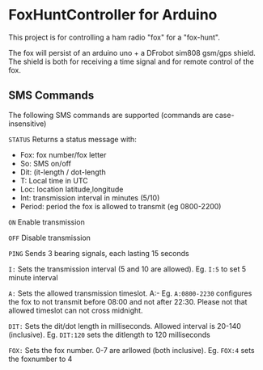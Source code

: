 # FoxHuntController for Arduino

This project is for controlling a ham radio "fox" for a "fox-hunt". 

The fox will persist of an arduino uno + a DFrobot sim808 gsm/gps shield. The  shield is both for receiving a time signal and for remote control of the fox.


## SMS Commands

The following SMS commands are supported (commands are case-insensitive)

`STATUS`
Returns a status message with: 
* Fox: fox number/fox letter
* So: SMS on/off
* Dit: (it-length / dot-length
* T: Local time in UTC
* Loc: location latitude,longitude
* Int:  transmission interval in minutes (5/10)
* Period: period the fox is allowed to transmit (eg 0800-2200)

`ON`
Enable transmission 

`OFF`
Disable transmission

`PING`
Sends 3 bearing signals, each lasting 15 seconds

`I:`
Sets the transmission interval (5 and 10 are allowed). Eg. `I:5`   to set 5 minute interval

`A:`
Sets the allowed transmission timeslot. A:<starttime>-<stoptime> Eg. `A:0800-2230` configures the fox to not transmit before 08:00 and not after 22:30. 
Please not that allowed timeslot can not cross midnight.

`DIT:`
Sets the dit/dot length in milliseconds. Allowed interval is 20-140 (inclusive). 
Eg. `DIT:120` sets the ditlength to 120 milliseconds

`FOX:`
Sets the fox number. 0-7 are arllowed (both inclusive).
Eg. `FOX:4` sets the foxnumber to 4

